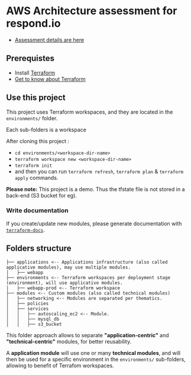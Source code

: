 # AWS Architecture assessment for respond.io

- [Assessment details are here](./ASSESSMENT.MD)

## Prerequistes

- Install [Terraform](https://command-not-found.com/terraform)
- [Get to know about Terraform](https://developer.hashicorp.com/terraform/intro)

## Use this project

This project uses Terraform workspaces, and they are located in the `environments/` folder.

Each sub-folders is a workspace

After cloning this project :

- `cd environments/<workspace-dir-name>`
- `terraform workspace new <workspace-dir-name>`
- `terraform init`
- and then you can run `terraform refresh`, `terraform plan` & `terraform apply` commands.

**Please note:** This project is a demo. Thus the tfstate file is not stored in a back-end (S3 bucket for eg).

### Write documentation

If you create/update new modules, please generate documentation with [`terraform-docs`](https://github.com/terraform-docs/terraform-docs).

## Folders structure

```
├── applications <-- Applications infrastructure (also called applicative modules), may use multiple modules.
│   ├── webapp
├── environments <-- Terraform workspaces per deployment stage (environment), will use applicative modules.
│   ├── webapp-prod <-- Terraform workspace
├── modules <-- Custom modules (also called technical modules)
│   ├── networking <-- Modules are separated per thematics.
│   ├── policies
│   ├── services
│   │   ├── autoscaling_ec2 <-- Module.
│   │   ├── mysql_db
│   │   ├── s3_bucket
```

This folder approach allows to separate **"application-centric"** and **"technical-centric"** modules, for better reusability.

A **application module** will use one or many **technical modules**, and will then be used for a specific environment in the `environments/` sub-folders, allowing to benefit of Terrafom workspaces.
